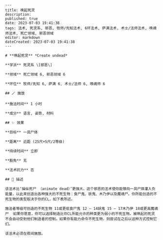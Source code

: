 
    ---
    title: 唤起死灵
    description: 
    published: true
    date: 2023-07-03 19:41:38
    tags: 法术, 死灵系, 邪恶, 牧师/先知法术, 6环法术, 萨满法术, 术士/法师法术, 唤魂师法术, 死亡领域, 邪恶领域
    editor: markdown
    dateCreated: 2023-07-03 19:41:38
    ---

    # **唤起死灵** *Create undead*

    **学派** 死灵系 \[邪恶\] 

    **领域** 死亡领域 6, 邪恶领域 6

    **环位** 牧师/先知 6, 萨满 6, 术士/法师 6, 唤魂师 6

    ## 🪄 施放

    **施法时间** 1 小时

    **成分** 语言, 姿势, 材料

    ## ✨ 效果 

    **目标** 一具尸体 

    **距离** 近距 (25尺+5尺/2等级)  

    **持续时间** 立即 

    **豁免** 无

    **法术抗力** 否

    ## 📖 描述

    该法术比‘操纵死尸 （animate dead）’更强大，这个邪恶的法术使你能够向一具尸体灌入负能量，以此来创造出各种强大的不死生物：食尸鬼、妖鬼、木乃伊以及魔魂尸。你所能创造的不死生物的类型取决于你的CL，如下表所述。

    施法者等级可创造的不死生物 11或更低食尸鬼 12 – 14妖鬼 15 – 17木乃伊 18或更高魔魂尸  如果你愿意，你可以选择制造比你CL所能允许的种类更为弱小的不死生物。被唤起的死灵不会自动受到他们制造者的控制。如果你有能力命令不死生物，则尝试在之后以这种方式控制它们。

    该法术必须在夜间施放。
    